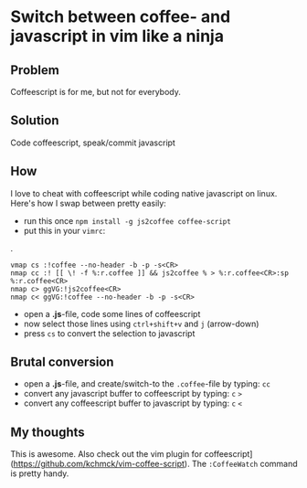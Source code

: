 Switch between coffee- and javascript in vim like a ninja
=========================================================

## Problem

Coffeescript is for me, but not for everybody.

## Solution 

Code coffeescript, speak/commit javascript 

## How

I love to cheat with coffeescript while coding native javascript on linux.
Here's how I swap between pretty easily:

* run this once `npm install -g js2coffee coffee-script` 
* put this in your `vimrc`:

.

    vmap cs :!coffee --no-header -b -p -s<CR>
    nmap cc :! [[ \! -f %:r.coffee ]] && js2coffee % > %:r.coffee<CR>:sp %:r.coffee<CR>                                                                          
    nmap c> ggVG:!js2coffee<CR>
    nmap c< ggVG:!coffee --no-header -b -p -s<CR> 

* open a __.js__-file, code some lines of coffeescript 
* now select those lines using `ctrl+shift+v` and `j` (arrow-down)
* press `cs` to convert the selection to javascript

## Brutal conversion

* open a __.js__-file, and create/switch-to the `.coffee`-file by typing: `cc`
* convert any javascript buffer to coffeescript by typing: `c` `>`
* convert any coffeescript buffer to javascript by typing: `c` `<`

## My thoughts 

This is awesome.
Also check out the vim plugin for coffeescript](https://github.com/kchmck/vim-coffee-script).
The `:CoffeeWatch` command is pretty handy.
